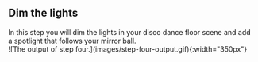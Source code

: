 ## Dim the lights

<div style="display: flex; flex-wrap: wrap">
<div style="flex-basis: 200px; flex-grow: 1; margin-right: 15px;">
In this step you will dim the lights in your disco dance floor scene and add a spotlight that follows your mirror ball. 
</div>
<div>
![The output of step four.](images/step-four-output.gif){:width="350px"}
</div>
</div>


